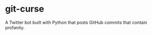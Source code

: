 git-curse
=========

A Twitter bot built with Python that posts GitHub commits that contain profanity.
